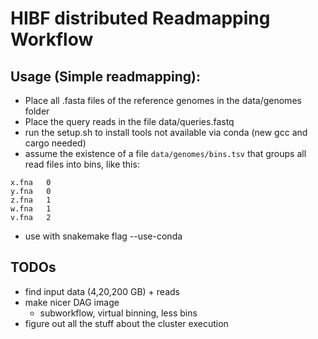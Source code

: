 # HIBF distributed Readmapping Workflow

## Usage (Simple readmapping):

- Place all .fasta files of the reference genomes in the data/genomes folder
- Place the query reads in the file data/queries.fastq
- run the setup.sh to install tools not available via conda (new gcc and cargo needed)
- assume the existence of a file `data/genomes/bins.tsv` that groups all read files into bins, like this:

```
x.fna	0
y.fna	0
z.fna	1
w.fna	1
v.fna	2
```

- use with snakemake flag --use-conda

## TODOs

- find input data (4,20,200 GB) + reads
- make nicer DAG image
    - subworkflow, virtual binning, less bins
- figure out all the stuff about the cluster execution
